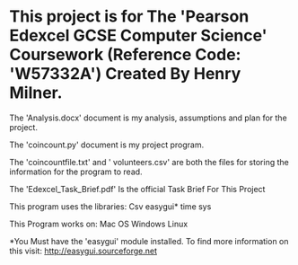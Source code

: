 # This project is for The 'Pearson Edexcel GCSE Computer Science' Coursework (Reference Code: 'W57332A') Created By Henry Milner.

The 'Analysis.docx' document is my analysis, assumptions and plan for the project.
         
The 'coincount.py' document is my project program.

The 'coincountfile.txt' and ' volunteers.csv' are both the files for storing the information for the program to read.

The 'Edexcel_Task_Brief.pdf' Is the official Task Brief For This Project

This program uses the libraries:
    Csv
    easygui*
    time
    sys
    
This Program works on:
    Mac OS
    Windows
    Linux
    


*You Must have the 'easygui' module installed. To find more information on this visit: http://easygui.sourceforge.net